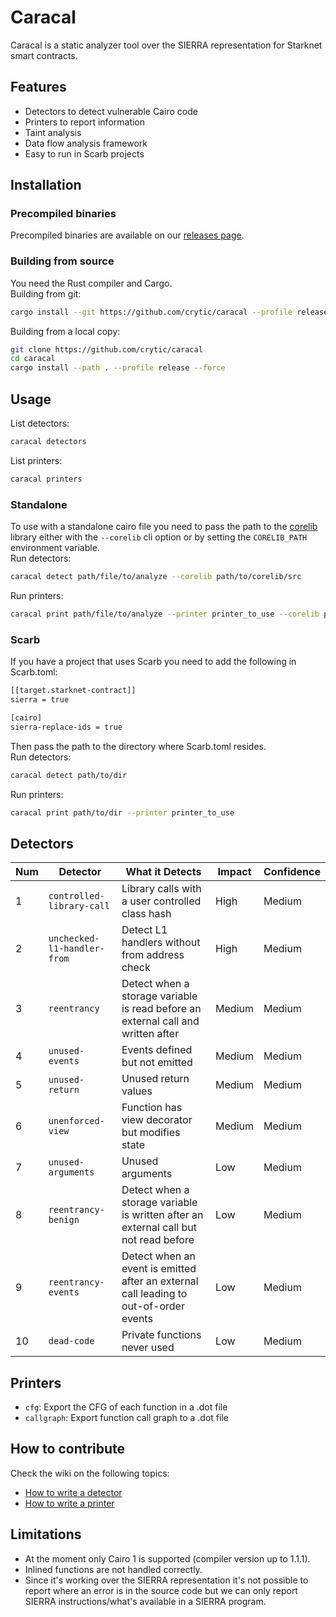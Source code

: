# Caracal

Caracal is a static analyzer tool over the SIERRA representation for Starknet smart contracts.

## Features
- Detectors to detect vulnerable Cairo code
- Printers to report information
- Taint analysis
- Data flow analysis framework
- Easy to run in Scarb projects

## Installation

### Precompiled binaries
Precompiled binaries are available on our [releases page](https://github.com/crytic/caracal/releases).

### Building from source
You need the Rust compiler and Cargo.  
Building from git:
```bash
cargo install --git https://github.com/crytic/caracal --profile release --force
```
Building from a local copy:
```bash
git clone https://github.com/crytic/caracal
cd caracal
cargo install --path . --profile release --force
```

## Usage
List detectors:
```bash
caracal detectors
```
List printers:
```bash
caracal printers
```
### Standalone
To use with a standalone cairo file you need to pass the path to the [corelib](https://github.com/starkware-libs/cairo/tree/main/corelib) library either with the `--corelib` cli option or by setting the `CORELIB_PATH` environment variable.  
Run detectors:
```bash
caracal detect path/file/to/analyze --corelib path/to/corelib/src
```
Run printers:
```bash
caracal print path/file/to/analyze --printer printer_to_use --corelib path/to/corelib/src
```
### Scarb
If you have a project that uses Scarb you need to add the following in Scarb.toml:
```bash
[[target.starknet-contract]]
sierra = true

[cairo]
sierra-replace-ids = true
```
Then pass the path to the directory where Scarb.toml resides.  
Run detectors:
```bash
caracal detect path/to/dir
```
Run printers:
```bash
caracal print path/to/dir --printer printer_to_use
```

## Detectors
Num | Detector | What it Detects | Impact | Confidence
--- | --- | --- | --- | ---
1 | `controlled-library-call` | Library calls with a user controlled class hash | High | Medium
2 | `unchecked-l1-handler-from` | Detect L1 handlers without from address check | High | Medium
3 | `reentrancy` | Detect when a storage variable is read before an external call and written after | Medium | Medium
4 | `unused-events` | Events defined but not emitted | Medium | Medium
5 | `unused-return` | Unused return values | Medium | Medium
6 | `unenforced-view` | Function has view decorator but modifies state | Medium | Medium
7 | `unused-arguments` | Unused arguments | Low | Medium
8 | `reentrancy-benign` | Detect when a storage variable is written after an external call but not read before | Low | Medium
9 | `reentrancy-events` | Detect when an event is emitted after an external call leading to out-of-order events | Low | Medium
10 | `dead-code` | Private functions never used | Low | Medium

## Printers
- `cfg`: Export the CFG of each function in a .dot file
- `callgraph`: Export function call graph to a .dot file

## How to contribute
Check the wiki on the following topics:
  * [How to write a detector](https://github.com/crytic/caracal/wiki/How-to-write-a-detector)
  * [How to write a printer](https://github.com/crytic/caracal/wiki/How-to-write-a-printer)

## Limitations
- At the moment only Cairo 1 is supported (compiler version up to 1.1.1).
- Inlined functions are not handled correctly.
- Since it's working over the SIERRA representation it's not possible to report where an error is in the source code but we can only report SIERRA instructions/what's available in a SIERRA program.
